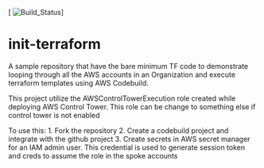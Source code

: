 [ ![Build_Status](https://codebuild.us-east-1.amazonaws.com/badges?uuid=eyJlbmNyeXB0ZWREYXRhIjoiK1BtWExYOWQrR2JaSFBYamo1anhiYWRqVms4T1pzcFpiZ0FlRGZXd3ljSnpCSGh4UDl3T25CM09CSmd0UDZXNEdLcWllbXN1RTdFRWhadWxETnMrTlVBPSIsIml2UGFyYW1ldGVyU3BlYyI6ImNlTkk2RHB6N3ZSakNxWjkiLCJtYXRlcmlhbFNldFNlcmlhbCI6MX0%3D&branch=master)]

# init-terraform

A sample repository that have the bare minimum TF code to demonstrate looping through all the AWS accounts in an Organization and execute terraform templates using AWS Codebuild.

This project utilize the AWSControlTowerExecution role created while deploying AWS Control Tower. This role can be change to something else if control tower is not enabled

To use this:
    1. Fork the repository
    2. Create a codebuild project and integrate with the github project 
    3. Create secrets in AWS secret manager for an IAM admin user. This credential is used to generate session token and creds to assume the role in the spoke accounts
